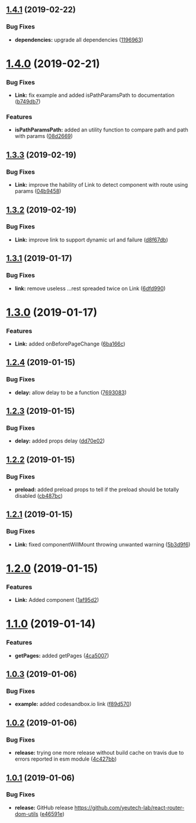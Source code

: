 ## [1.4.1](https://github.com/yeutech-lab/react-router-dom-utils/compare/v1.4.0...v1.4.1) (2019-02-22)


### Bug Fixes

* **dependencies:** upgrade all dependencies ([1196963](https://github.com/yeutech-lab/react-router-dom-utils/commit/1196963))

# [1.4.0](https://github.com/yeutech-lab/react-router-dom-utils/compare/v1.3.3...v1.4.0) (2019-02-21)


### Bug Fixes

* **Link:** fix example and added isPathParamsPath to documentation ([b749db7](https://github.com/yeutech-lab/react-router-dom-utils/commit/b749db7))


### Features

* **isPathParamsPath:** added an utility function to compare path and path with params ([08d2669](https://github.com/yeutech-lab/react-router-dom-utils/commit/08d2669))

## [1.3.3](https://github.com/yeutech-lab/react-router-dom-utils/compare/v1.3.2...v1.3.3) (2019-02-19)


### Bug Fixes

* **Link:** improve the hability of Link to detect component with route using params ([04b9458](https://github.com/yeutech-lab/react-router-dom-utils/commit/04b9458))

## [1.3.2](https://github.com/yeutech-lab/react-router-dom-utils/compare/v1.3.1...v1.3.2) (2019-02-19)


### Bug Fixes

* **Link:** improve link to support dynamic url and failure ([d8f67db](https://github.com/yeutech-lab/react-router-dom-utils/commit/d8f67db))

## [1.3.1](https://github.com/yeutech-lab/react-router-dom-utils/compare/v1.3.0...v1.3.1) (2019-01-17)


### Bug Fixes

* **link:** remove useless ...rest spreaded twice on Link ([6dfd990](https://github.com/yeutech-lab/react-router-dom-utils/commit/6dfd990))

# [1.3.0](https://github.com/yeutech-lab/react-router-dom-utils/compare/v1.2.4...v1.3.0) (2019-01-17)


### Features

* **Link:** added onBeforePageChange ([6ba166c](https://github.com/yeutech-lab/react-router-dom-utils/commit/6ba166c))

## [1.2.4](https://github.com/yeutech-lab/react-router-dom-utils/compare/v1.2.3...v1.2.4) (2019-01-15)


### Bug Fixes

* **delay:** allow delay to be a function ([7693083](https://github.com/yeutech-lab/react-router-dom-utils/commit/7693083))

## [1.2.3](https://github.com/yeutech-lab/react-router-dom-utils/compare/v1.2.2...v1.2.3) (2019-01-15)


### Bug Fixes

* **delay:** added props delay ([dd70e02](https://github.com/yeutech-lab/react-router-dom-utils/commit/dd70e02))

## [1.2.2](https://github.com/yeutech-lab/react-router-dom-utils/compare/v1.2.1...v1.2.2) (2019-01-15)


### Bug Fixes

* **preload:** added preload props to tell if the preload should be totally disabled ([cb487bc](https://github.com/yeutech-lab/react-router-dom-utils/commit/cb487bc))

## [1.2.1](https://github.com/yeutech-lab/react-router-dom-utils/compare/v1.2.0...v1.2.1) (2019-01-15)


### Bug Fixes

* **Link:** fixed componentWillMount throwing unwanted warning ([5b3d9f6](https://github.com/yeutech-lab/react-router-dom-utils/commit/5b3d9f6))

# [1.2.0](https://github.com/yeutech-lab/react-router-dom-utils/compare/v1.1.0...v1.2.0) (2019-01-15)


### Features

* **Link:** Added <Link /> component ([1af95d2](https://github.com/yeutech-lab/react-router-dom-utils/commit/1af95d2))

# [1.1.0](https://github.com/yeutech-lab/react-router-dom-utils/compare/v1.0.3...v1.1.0) (2019-01-14)


### Features

* **getPages:** added getPages ([4ca5007](https://github.com/yeutech-lab/react-router-dom-utils/commit/4ca5007))

## [1.0.3](https://github.com/yeutech-lab/react-router-dom-utils/compare/v1.0.2...v1.0.3) (2019-01-06)


### Bug Fixes

* **example:** added codesandbox.io link ([f89d570](https://github.com/yeutech-lab/react-router-dom-utils/commit/f89d570))

## [1.0.2](https://github.com/yeutech-lab/react-router-dom-utils/compare/v1.0.1...v1.0.2) (2019-01-06)


### Bug Fixes

* **release:** trying one more release without build cache on travis due to errors reported in esm module ([4c427bb](https://github.com/yeutech-lab/react-router-dom-utils/commit/4c427bb))

## [1.0.1](https://github.com/yeutech-lab/react-router-dom-utils/compare/v1.0.0...v1.0.1) (2019-01-06)


### Bug Fixes

* **release:** GitHub release https://github.com/yeutech-lab/react-router-dom-utils ([e46591e](https://github.com/yeutech-lab/react-router-dom-utils/commit/e46591e))
